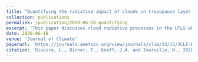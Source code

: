 ```yaml
---
title: "Quantifying the radiative impact of clouds on tropopause layer cooling in tropical cyclones"
collection: publications
permalink: /publication/2020-06-18-quantifying
excerpt: 'This paper discusses cloud radiative processes in the UTLS above tropical cyclones'
date: 2020-06-18
venue: 'Journal of Climate'
paperurl: 'https://journals.ametsoc.org/view/journals/clim/33/15/JCLI-D-19-0813.1.xml?tab_body=pdf'
citation: 'Rivoire, L., Birner, T., Knaff, J.A. and Tourville, N., 2020. Quantifying the radiative impact of clouds on tropopause layer cooling in tropical cyclones. Journal of Climate, (2020).'
---
```

